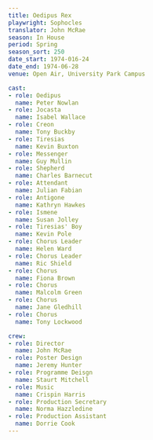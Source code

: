 ```yaml
---
title: Oedipus Rex
playwright: Sophocles
translator: John McRae
season: In House
period: Spring
season_sort: 250
date_start: 1974-016-24
date_end: 1974-06-28
venue: Open Air, University Park Campus

cast:
- role: Oedipus
  name: Peter Nowlan
- role: Jocasta
  name: Isabel Wallace
- role: Creon
  name: Tony Buckby
- role: Tiresias
  name: Kevin Buxton
- role: Messenger
  name: Guy Mullin
- role: Shepherd
  name: Charles Barnecut
- role: Attendant
  name: Julian Fabian
- role: Antigone
  name: Kathryn Hawkes
- role: Ismene
  name: Susan Jolley
- role: Tiresias' Boy
  name: Kevin Pole
- role: Chorus Leader
  name: Helen Ward
- role: Chorus Leader
  name: Ric Shield
- role: Chorus
  name: Fiona Brown
- role: Chorus
  name: Malcolm Green
- role: Chorus
  name: Jane Gledhill
- role: Chorus
  name: Tony Lockwood

crew:
- role: Director
  name: John McRae
- role: Poster Design
  name: Jeremy Hunter
- role: Programme Deisgn
  name: Staurt Mitchell
- role: Music
  name: Crispin Harris
- role: Production Secretary
  name: Norma Hazzledine
- role: Production Assistant
  name: Dorrie Cook
---
```



